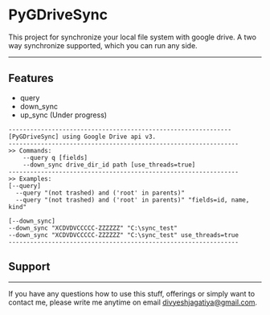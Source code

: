 # PyGDriveSync
This project for synchronize your local file system with google drive. A two way synchronize supported, which you can run any side.

---

## Features
- query
- down_sync
- up_sync (Under progress)

```
--------------------------------------------------------------
[PyGDriveSync] using Google Drive api v3.
----------------------------------------------------------------
>> Commands:
    --query q [fields]
    --down_sync drive_dir_id path [use_threads=true]
----------------------------------------------------------------
>> Examples:
[--query]
  --query "(not trashed) and ('root' in parents)"
  --query "(not trashed) and ('root' in parents)" "fields=id, name, kind"

[--down_sync]
--down_sync "XCDVDVCCCCC-ZZZZZZ" "C:\sync_test"
--down_sync "XCDVDVCCCCC-ZZZZZZ" "C:\sync_test" use_threads=true
----------------------------------------------------------------
```


## Support

---

If you have any questions how to use this stuff, offerings or simply want to contact me, please write me anytime on email [divyeshjagatiya@gmail.com](mailto:divyeshjagatiya@gmail.com).
